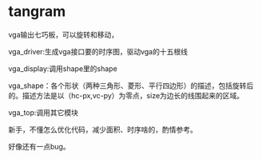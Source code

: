 # tangram
vga输出七巧板，可以旋转和移动，

vga_driver:生成vga接口要的时序图，驱动vga的十五根线

vga_display:调用shape里的shape

vga_shape：各个形状（两种三角形、菱形、平行四边形）的描述，包括旋转后的。描述方法是以（hc-px,vc-py）为零点，size为边长的线围起来的区域。

vga_top:调用其它模块


新手，不懂怎么优化代码，减少面积、时序啥的，酌情参考。

好像还有一点bug。
